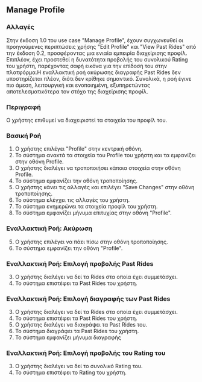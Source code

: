 ## Manage Profile

### Αλλαγές
Στην έκδοση 1.0 του use case "Manage Profile", έχουν συγχωνευθεί οι προηγούμενες περιπτώσεις χρήσης "Edit Profile" και "View Past Rides" από την έκδοση 0.2, προσφέροντας μια ενιαία εμπειρία διαχείρισης προφίλ. Επιπλέον, έχει προστεθεί η δυνατότητα προβολής του συνολικού Rating του χρήστη, παρέχοντας σαφή εικόνα για την επίδοσή του στην πλατφόρμα.H εναλλακτική ροή ακύρωσης διαγραφής Past Rides δεν υποστηρίζεται πλέον, διότι δεν κρίθηκε σημαντικό. Συνολικά, η ροή έγινε πιο άμεση, λειτουργική και ενοποιημένη, εξυπηρετώντας αποτελεσματικότερα τον στόχο της διαχείρισης προφίλ.

### Περιγραφή

Ο χρήστης επιθυμεί να διαχειριστεί τα στοιχεία του προφίλ του.

### Βασική Ροή

1. Ο χρήστης επιλέγει "Profile" στην κεντρική οθόνη.
2. Το σύστημα ανακτά τα στοιχεία του Profile του χρήστη και τα εμφανίζει στην οθόνη Profile.
3. Ο χρήστης διαλέγει να τροποποιήσει κάποια στοιχεία στην οθόνη Profile.
4. Το σύστημα εμφανίζει την οθόνη τροποποίησης.
5. Ο χρήστης κάνει τις αλλαγές και επιλέγει "Save Changes" στην οθόνη τροποποίησης.
6. Το σύστημα ελέγχει τις αλλαγές του χρήστη.
7. To σύστημα ενημερώνει τα στοιχεία προφίλ του χρήστη.
8. Το σύστημα εμφανίζει μήνυμα επιτυχίας στην οθόνη "Profile".

### Εναλλακτική Ροή: Ακύρωση

5. Ο χρήστης επιλέγει να πάει πίσω στην οθόνη τροποποίησης.
7. Τo σύστημα εμφανίζει την οθόνη "Profile".

### Εναλλακτική Ροή: Επιλογή προβολής Past Rides

3. Ο χρήστης διαλέγει να δεί τα Rides στα οποία έχει συμμετάσχει.
4. Το σύστημα επιστέφει τα Past Rides του χρήστη.

### Εναλλακτική Ροή: Επιλογή διαγραφής των Past Rides

3. Ο χρήστης διαλέγει να δεί τα Rides στα οποία έχει συμμετάσχει.
4. Το σύστημα επιστέφει τα Past Rides του χρήστη.
5. Ο χρήστης διαλέγει να διαγράψει τα Past Rides του.
6. Το σύστημα διαγράφει τα Past Rides του χρήστη.
7. Το σύστημα εμφανίζει μήνυμα διαγραφής

### Εναλλακτική Ροή: Επιλογή προβολής του Rating του

3. Ο χρήστης διαλέγει να δεί το συνολικό Rating του.
4. Το σύστημα επιστέφει το Rating του χρήστη.
